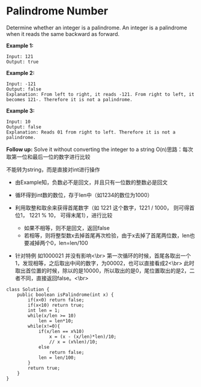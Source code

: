 # Palindrome Number

Determine whether an integer is a palindrome. An integer is a palindrome when it reads the same backward as forward.

**Example 1:**
```
Input: 121
Output: true
```
**Example 2:**
```
Input: -121
Output: false
Explanation: From left to right, it reads -121. From right to left, it becomes 121-. Therefore it is not a palindrome.
```
**Example 3:**
```
Input: 10
Output: false
Explanation: Reads 01 from right to left. Therefore it is not a palindrome.
```
**Follow up:**
Solve it without converting the integer to a string
O(n)思路：每次取第一位和最后一位的数字进行比较

不能转为string，而是直接对int进行操作
* 由Example知，负数必不是回文，并且只有一位数的整数必是回文
* 循环得到int数的数位，存于len中（如1234的数位为1000）
* 利用取整和取余来获得首尾数字（如 1221 这个数字，1221 / 1000， 则可得首位1， 1221 % 10， 可得末尾1），进行比较
  * 如果不相等，则不是回文，返回false
  * 若相等，则将整型数x去掉首尾再次检验，由于x去掉了首尾两位数，len也要减掉两个0，len=len/100

* 针对特例 如1000021 并没有影响<\br>
  第一次循环的时候，首尾各取出一个1，发现相等，之后取出中间的数字，为00002，也可以直接看成2<\br>
  此时取出首位置的时候，除以的是10000，所以取出的是0，尾位置取出的是2，二者不同，直接返回false。<\br>


```
class Solution {
    public boolean isPalindrome(int x) {
        if(x<0) return false;
        if(x<10) return true;
        int len = 1;
        while(x/len >= 10)
            len = len*10;
        while(x!=0){
            if(x/len == x%10)
                x = (x - (x/len)*len)/10;
                // x = (x%len)/10;
            else
                return false;
            len = len/100;                       
        }
        return true;
    }
}
```
